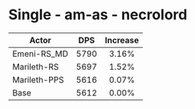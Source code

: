 # Single - am-as - necrolord
| Actor | DPS | Increase |
|---|:---:|:---:|
|Emeni-RS_MD|5790|3.16%|
|Marileth-RS|5697|1.52%|
|Marileth-PPS|5616|0.07%|
|Base|5612|0.00%|
